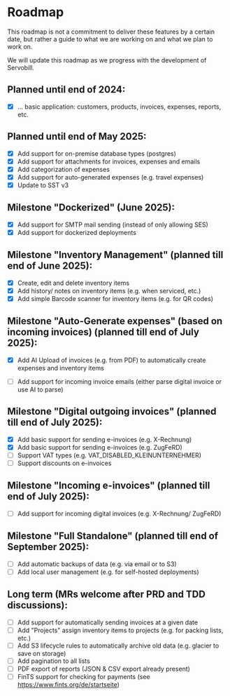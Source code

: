 # Roadmap

This roadmap is not a commitment to deliver these features by a certain date, but rather a guide to what we are working on and what we plan to work on.

We will update this roadmap as we progress with the development of Servobill.

## Planned until end of 2024:
- [X] ... basic application: customers, products, invoices, expenses, reports, etc.

## Planned until end of May 2025:
- [X] Add support for on-premise database types (postgres)
- [X] Add support for attachments for invoices, expenses and emails
- [X] Add categorization of expenses
- [X] Add support for auto-generated expenses (e.g. travel expenses)
- [X] Update to SST v3

## Milestone "Dockerized" (June 2025):
- [X] Add support for SMTP mail sending (instead of only allowing SES)
- [X] Add support for dockerized deployments

## Milestone "Inventory Management" (planned till end of June 2025):
- [X] Create, edit and delete inventory items
- [X] Add history/ notes on inventory items (e.g. when serviced, etc.)
- [X] Add simple Barcode scanner for inventory items (e.g. for QR codes)

## Milestone "Auto-Generate expenses" (based on incoming invoices) (planned till end of July 2025):
- [X] Add AI Upload of invoices (e.g. from PDF) to automatically create expenses and inventory items
- [ ] Add support for incoming invoice emails (either parse digital invoice or use AI to parse)


## Milestone "Digital outgoing invoices" (planned till end of July 2025):
- [X] Add basic support for sending e-invoices (e.g. X-Rechnung)
- [X] Add basic support for sending e-invoices (e.g. ZugFeRD)
- [ ] Support VAT types (e.g. VAT_DISABLED_KLEINUNTERNEHMER)
- [ ] Support discounts on e-invoices

## Milestone "Incoming e-invoices" (planned till end of July 2025):
- [ ] Add support for incoming digital invoices (e.g. X-Rechnung/ ZugFeRD)


## Milestone "Full Standalone" (planned till end of September 2025):
- [ ] Add automatic backups of data (e.g. via email or to S3)
- [ ] Add local user management (e.g. for self-hosted deployments)

## Long term (MRs welcome after PRD and TDD discussions):
- [ ] Add support for automatically sending invoices at a given date
- [ ] Add "Projects" assign inventory items to projects (e.g. for packing lists, etc.)
- [ ] Add S3 lifecycle rules to automatically archive old data (e.g. glacier to save on storage)
- [ ] Add pagination to all lists
- [ ] PDF export of reports (JSON & CSV export already present)
- [ ] FinTS support for checking for payments (see https://www.fints.org/de/startseite)